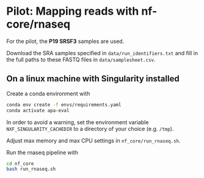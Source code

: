 # Pilot: Mapping reads with nf-core/rnaseq

For the pilot, the **P19 SRSF3** samples are used. 

Download the SRA samples specified in `data/run_identifiers.txt` and fill in the full paths to these FASTQ files in `data/samplesheet.csv`. 

## On a linux machine with Singularity installed

Create a conda environment with

``` bash
conda env create -f envs/requirements.yaml
conda activate apa-eval
```

In order to avoid a warning, set the environment variable `NXF_SINGULARITY_CACHEDIR` to a directory of your choice (e.g. `/tmp`).

Adjust max memory and max CPU settings in `nf_core/run_rnaseq.sh`.

Run the rnaseq pipeline with

``` bash
cd nf_core
bash run_rnaseq.sh
```